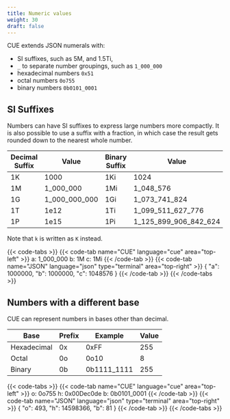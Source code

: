 ```yaml
---
title: Numeric values
weight: 30
draft: false
---
```


CUE extends JSON numerals with:

- SI suffixes, such as 5M, and 1.5Ti,
- `_` to separate number groupings, such as `1_000_000`
- hexadecimal numbers `0x51`
- octal numbers `0o755`
- binary numbers `0b0101_0001`

## SI Suffixes

Numbers can have SI suffixes to express large numbers more compactly.
It is also possible to use a suffix with a fraction, in which case the result
gets rounded down to the nearest whole number.

| Decimal Suffix | Value | Binary Suffix | Value |
| --- | --- | --- | --- |
| 1K | 1000 | 1Ki | 1024 |
| 1M | 1_000_000 | 1Mi | 1_048_576 |
| 1G | 1_000_000_000 | 1Gi | 1_073_741_824 |
| 1T | 1e12 | 1Ti | 1_099_511_627_776 |
| 1P | 1e15 | 1Pi | 1_125_899_906_842_624 |

Note that `k` is written as `K` instead.

{{< code-tabs >}}
{{< code-tab name="CUE" language="cue"  area="top-left" >}}
a: 1_000_000
b: 1M
c: 1Mi
{{< /code-tab >}}
{{< code-tab name="JSON" language="json" type="terminal" area="top-right" >}}
{
    "a": 1000000,
    "b": 1000000,
    "c": 1048576
}
{{< /code-tab >}}
{{< /code-tabs >}}


## Numbers with a different base

CUE can represent numbers in bases other than decimal.

| Base | Prefix | Example | Value |
| --- | --- | --- | --- |
| Hexadecimal | 0x | 0xFF | 255 |
| Octal | 0o | 0o10 | 8 |
| Binary | 0b | 0b1111_1111 | 255 |

{{< code-tabs >}}
{{< code-tab name="CUE" language="cue"  area="top-left" >}}
o: 0o755
h: 0x00Dec0de
b: 0b0101_0001
{{< /code-tab >}}
{{< code-tab name="JSON" language="json" type="terminal" area="top-right" >}}
{
    "o": 493,
    "h": 14598366,
    "b": 81
}
{{< /code-tab >}}
{{< /code-tabs >}}


